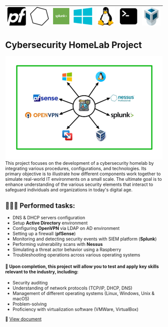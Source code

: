 | ![pfSense](images/pfSense.png) | ![Nessus](images/nessus-icon.png) | ![Splunk](images/logo-splunk.jpeg) | ![Windows](images/windows-icon.png) | ![Linux](images/linux-icon.png) | ![Terminal](images/terminal.png) | ![VirtualBox](images/virtualbox.png) |
|:--:|:--:|:--:|:--:|:--:|:--:|:--:|

# Cybersecurity HomeLab Project
![Diagram](images/homelab_diagram.jpg)
This project focuses on the development of a cybersecurity homelab by integrating various procedures, configurations, and technologies. Its primary objective is to illustrate how different components work together to simulate real-world IT environments on a small scale. The ultimate goal is to enhance understanding of the various security elements that interact to safeguard individuals and organizations in today's digital age.

## 👨🏼‍💻 Performed tasks:
- DNS & DHCP servers configuration
- Setup **Active Directory** environment
- Configuring **OpenVPN** via LDAP on AD environment
- Setting up a firewall (**pfSense**)
- Monitoring and detecting security events with SIEM platform (**Splunk**)
- Performing vulnerability scans with **Nessus**
- Simulating a threat actor behavior using a Raspberry
- Troubleshooting operations across various operating systems

#### 🧠 Upon completion, this project will allow you to test and apply key skills relevant to the industry, including:

- Security auditing 
- Understanding of network protocols (TCP/IP, DHCP, DNS)
- Management of different operating systems (Linux, Windows, Unix & macOS)
- Problem-solving 
- Proficiency with virtualization software (VMWare, VirtualBox)

🔗 [View document](Cybersecurity_HomeLab.pdf)
